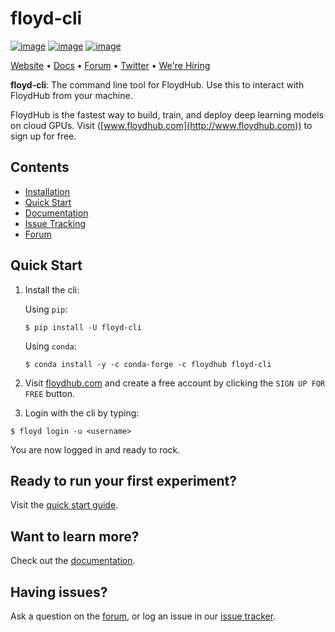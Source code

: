 # floyd-cli

[![image](https://circleci.com/gh/floydhub/floyd-cli/tree/master.svg?style=shield)](https://circleci.com/gh/floydhub/floyd-cli/tree/master)
[![image](https://badge.fury.io/py/floyd-cli.svg)](https://badge.fury.io/py/floyd-cli)
[![image](https://anaconda.org/floydhub/floyd-cli/badges/version.svg)](https://anaconda.org/floydhub/floyd-cli)

[Website](http://www.floydhub.com) • [Docs](https://docs.floydhub.com) • [Forum](https://forum.floydhub.com) • [Twitter](https://twitter.com/floydhub_) • [We're Hiring](https://angel.co/floydhub)

**floyd-cli**: The command line tool for FloydHub. Use this to interact with FloydHub from your machine.

FloydHub is the fastest way to build, train, and deploy deep learning models on cloud GPUs. Visit ([www.floydhub.com](http://www.floydhub.com)) to sign up for free.

## Contents
-   [Installation](http://docs.floydhub.com/guides/basics/install/)
-   [Quick Start](http://docs.floydhub.com/getstarted/quick_start/)
-   [Documentation](http://docs.floydhub.com/)
-   [Issue Tracking](https://github.com/floydhub/floyd-cli/issues)
-   [Forum](https://forum.floydhub.com/)

Quick Start
-----------

1.  Install the cli:

    Using `pip`:

    ```
    $ pip install -U floyd-cli
    ```

    Using `conda`:

    ```
    $ conda install -y -c conda-forge -c floydhub floyd-cli
    ```

2.  Visit [floydhub.com](https://www.floydhub.com/) and create a free
    account by clicking the `SIGN UP FOR FREE` button.

3.  Login with the cli by typing:

```
$ floyd login -u <username>
```

You are now logged in and ready to rock.

Ready to run your first experiment?
-----------------------------------

Visit the [quick start
guide](http://docs.floydhub.com/getstarted/quick_start/).

Want to learn more?
-------------------

Check out the [documentation](http://docs.floydhub.com/).

Having issues?
--------------

Ask a question on the [forum](https://forum.floydhub.com/), or log an
issue in our [issue
tracker](https://github.com/floydhub/floyd-cli/issues).
